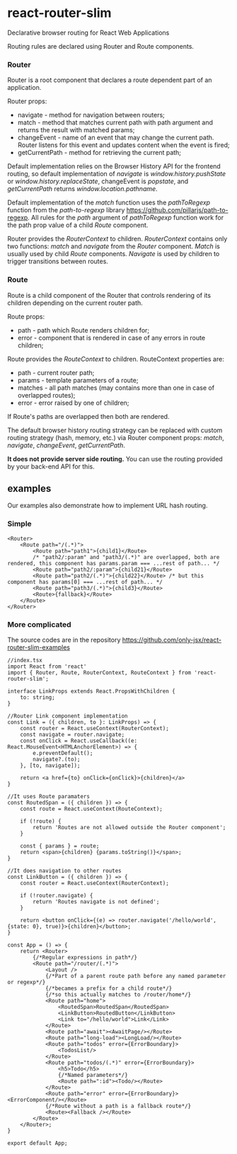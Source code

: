 # react-router-slim
Declarative browser routing for React Web Applications

Routing rules are declared using Router and Route components.

### Router
Router is a root component that declares a route dependent part of an application.

Router props:
- navigate - method for navigation between routers;
- match - method that matches current path with path argument and returns the result with matched params;
- changeEvent - name of an event that may change the current path. Router listens for this event and updates content when the event is fired;
- getCurrentPath - method for retrieving the current path;
    
Default implementation relies on the Browser History API for the frontend routing, so 
default implementation of *navigate* is *window.history.pushState* or *window.history.replaceState*,
changeEvent is  *popstate*, and *getCurrentPath* returns *window.location.pathname*.

Default implementation of the *match* function uses the *pathToRegexp* function from the *path-to-regexp* library https://github.com/pillarjs/path-to-regexp. All rules for the *path* argument of *pathToRegexp* function work for the path prop value of a child *Route* component.

Router provides the *RouterContext* to children.
*RouterContext* contains only two functions: *match* and *navigate* from the *Router* component. *Match* is usually used by child *Route* components. *Navigate* is used by children to trigger transitions between routes.

### Route
Route is a child component of the Router that controls rendering of its children depending on the current router path.

Route props:
- path - path which Route renders children for;
- error - component that is rendered in case of any errors in route children;

Route provides the *RouteContext* to children.
RouteContext properties are:
- path - current router path;
- params - template parameters of a route;
- matches - all path matches (may contains more than one in case of overlapped routes);
- error - error raised by one of children;

If Route's paths are overlapped then both are rendered.

The default browser history routing strategy can be replaced with custom routing strategy (hash, memory, etc.) via Router component props: *match*, *navigate*, *changeEvent*, *getCurrentPath*.

**It does not provide server side routing.** You can use the routing provided by your back-end API for this.

## examples
Our examples also demonstrate how to implement URL hash routing.

### Simple
```tsx
<Router>
    <Route path="/(.*)">
        <Route path="path1">{child1}</Route>
        /* "path2/:param" and "path3/(.*)" are overlapped, both are rendered, this component has params.param === ...rest of path... */
        <Route path="path2/:param">{child21}</Route> 
        <Route path="path2/(.*)">{child22}</Route> /* but this component has params[0] === ...rest of path... */
        <Route path="path3/(.*)">{child3}</Route>
        <Route>{fallback}</Route>
    </Route>
</Router>
```
### More complicated
The source codes are in the repository https://github.com/only-jsx/react-router-slim-examples

```tsx
//index.tsx
import React from 'react'
import { Router, Route, RouterContext, RouteContext } from 'react-router-slim';

interface LinkProps extends React.PropsWithChildren {
    to: string;
}

//Router Link component implementation
const Link = ({ children, to }: LinkProps) => {
    const router = React.useContext(RouterContext);
    const navigate = router.navigate;
    const onClick = React.useCallback((e: React.MouseEvent<HTMLAnchorElement>) => {
        e.preventDefault();
        navigate?.(to);
    }, [to, navigate]);

    return <a href={to} onClick={onClick}>{children}</a>
}

//It uses Route paramaters
const RoutedSpan = ({ children }) => {
    const route = React.useContext(RouteContext);

    if (!route) {
        return 'Routes are not allowed outside the Router component';
    }

    const { params } = route;
    return <span>{children} {params.toString()}</span>;
}

//It does navigation to other routes
const LinkButton = ({ children }) => {
    const router = React.useContext(RouterContext);

    if (!router.navigate) {
        return 'Routes navigate is not defined';
    }

    return <button onClick={(e) => router.navigate('/hello/world', {state: 0}, true)}>{children}</button>;
}

const App = () => {
    return <Router>
        {/*Regular expressions in path*/}
        <Route path="/router/(.*)">
            <Layout />
            {/*Part of a parent route path before any named parameter or regexp*/}
            {/*becames a prefix for a child route*/}
            {/*so this actually matches to /router/home*/}
            <Route path="home">
                <RoutedSpan>RoutedSpan</RoutedSpan>
                <LinkButton>RoutedButton</LinkButton>
                <Link to="/hello/world">Link</Link>
            </Route>
            <Route path="await"><AwaitPage/></Route>
            <Route path="long-load"><LongLoad/></Route>
            <Route path="todos" error={ErrorBoundary}>
                <TodosList/>
            </Route>
            <Route path="todos/(.*)" error={ErrorBoundary}>
                <h5>Todo</h5>
                {/*Named parameters*/}
                <Route path=":id"><Todo/></Route>
            </Route>
            <Route path="error" error={ErrorBoundary}><ErrorComponent/></Route>
            {/*Route without a path is a fallback route*/}
            <Route><Fallback /></Route>
        </Route>
    </Router>;
}

export default App;
```
